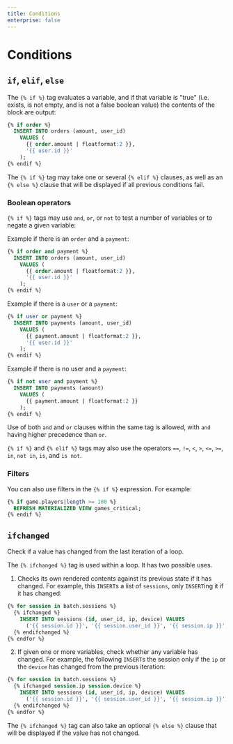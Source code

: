 ```yaml
---
title: Conditions
enterprise: false
---
```


# Conditions

## `if`, `elif`, `else`

The `{% if %}` tag evaluates a variable, and if that variable is "true" (i.e.
exists, is not empty, and is not a false boolean value) the contents of the block
are output:
```sql
{% if order %}
  INSERT INTO orders (amount, user_id)
    VALUES (
      {{ order.amount | floatformat:2 }},
      '{{ user.id }}'
    );
{% endif %}

```

The `{% if %}` tag may take one or several `{% elif %}` clauses, as well as an
`{% else %}` clause that will be displayed if all previous conditions fail.

### Boolean operators

`{% if %}` tags may use `and`, `or`, or `not` to test a number of variables or to
negate a given variable:

Example if there is an `order` and a `payment`:
```sql
{% if order and payment %}
  INSERT INTO orders (amount, user_id)
    VALUES (
      {{ order.amount | floatformat:2 }},
      '{{ user.id }}'
    );
{% endif %}

```

Example if there is a `user` or a `payment`:
```sql
{% if user or payment %}
  INSERT INTO payments (amount, user_id)
    VALUES (
      {{ payment.amount | floatformat:2 }},
      '{{ user.id }}'
    );
{% endif %}

```

Example if there is no user and a `payment`:
```sql
{% if not user and payment %}
  INSERT INTO payments (amount)
    VALUES (
      {{ payment.amount | floatformat:2 }}
    );
{% endif %}

```

Use of both `and` and `or` clauses within the same tag is allowed, with `and` having
higher precedence than `or`.

`{% if %}` and `{% elif %}` tags may also use the operators `==`, `!=`, `<`, `>`,
`<=`, `>=`, `in`, `not in`, `is`, and `is not`.

### Filters

You can also use filters in the `{% if %}` expression. For example:
```sql
{% if game.players|length >= 100 %}
  REFRESH MATERIALIZED VIEW games_critical;
{% endif %}
```

## `ifchanged`

Check if a value has changed from the last iteration of a loop.

The `{% ifchanged %}` tag is used within a loop. It has two possible uses.

1. Checks its own rendered contents against its previous state if it has changed.
  For example, this `INSERT`s a list of `sessions`, only `INSERT`ing it if it has
  changed:
  ```sql
  {% for session in batch.sessions %}
    {% ifchanged %}
      INSERT INTO sessions (id, user_id, ip, device) VALUES
        ('{{ session.id }}', '{{ session.user_id }}', '{{ session.ip }}', '{{ session.device }}');
    {% endifchanged %}
  {% endfor %}
  ```

2. If given one or more variables, check whether any variable has changed. For
  example, the following `INSERT`s the session only if the `ip` or the `device`
  has changed from the previous iteration:
  ```sql
  {% for session in batch.sessions %}
    {% ifchanged session.ip session.device %}
      INSERT INTO sessions (id, user_id, ip, device) VALUES
        ('{{ session.id }}', '{{ session.user_id }}', '{{ session.ip }}', '{{ session.device }}');
    {% endifchanged %}
  {% endfor %}
  ```

The `{% ifchanged %}` tag can also take an optional `{% else %}` clause that will
be displayed if the value has not changed.
